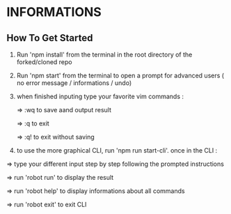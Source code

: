 # INFORMATIONS

## How To Get Started

1. Run 'npm install' from the terminal in the root directory of the forked/cloned repo

2. Run 'npm start' from the terminal to open a prompt for advanced users ( no error message / informations / undo)

3. when finished inputing type your favorite vim commands :

   => :wq to save aand output result

   => :q to exit

   => :q! to exit without saving

4. to use the more graphical CLI, run 'npm run start-cli'. once in the CLI :

  => type your different input step by step following the prompted instructions

  => run 'robot run' to display the result 

  => run 'robot help' to display informations about all commands

  => run 'robot exit' to exit CLI
